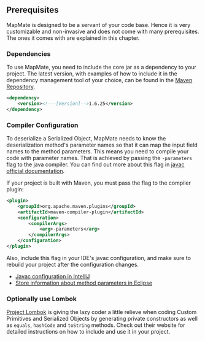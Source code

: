 
## Prerequisites
MapMate is designed to be a servant of your code base. Hence it is very customizable and non-invasive and does not come
with many prerequisites. The ones it comes with are explained in this chapter.

### Dependencies
To use MapMate, you need to include the core jar as a dependency to your project. The latest version, with
examples of how to include it in the dependency management tool of your choice, can be found in the 
[Maven Repository](https://maven-badges.herokuapp.com/maven-central/com.envimate.mapmate/core).

```xml
<dependency>
    <version><!---[Version]-->1.6.25</version>
</dependency>
```

### Compiler Configuration
To deserialize a Serialized Object, MapMate needs to know the deserialization method's parameter names so that it can 
map the input field names to the method parameters. This means you need to compile your code with parameter names. That
is achieved by passing the `-parameters` flag to the java compiler. You can find out more about this flag in
[javac official documentation](https://docs.oracle.com/en/java/javase/12/tools/javac.html).

If your project is built with Maven, you must pass the flag to the compiler plugin:

```xml
<plugin>
    <groupId>org.apache.maven.plugins</groupId>
    <artifactId>maven-compiler-plugin</artifactId>
    <configuration>
        <compilerArgs>
            <arg>-parameters</arg>
        </compilerArgs>
    </configuration>
</plugin>
```

Also, include this flag in your IDE's javac configuration, and make sure to rebuild your project after the 
configuration changes.

* [Javac configuration in IntelliJ](https://www.jetbrains.com/help/idea/java-compiler.html#javac_eclipse)
* [Store information about method parameters in Eclipse](http://help.eclipse.org/2019-03/topic/org.eclipse.jdt.doc.user/reference/preferences/java/ref-preferences-compiler.htm)

### Optionally use Lombok
[Project Lombok](https://projectlombok.org) is giving the lazy coder a little relieve when coding Custom Primitives and
Serialized Objects by generating private constructors as well as `equals`, `hashCode` and `toString` methods. Check out their website 
for detailed instructions on how to include and use it in your project.  